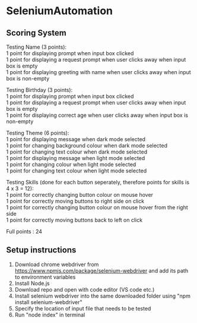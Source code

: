 # SeleniumAutomation

## Scoring System <br/>

Testing Name (3 points):<br/>
1 point for displaying prompt when input box clicked<br/>
1 point for displaying a request prompt when user clicks away when input box is empty<br/>
1 point for displaying greeting with name when user clicks away when input box is non-empty<br/>

Testing Birthday (3 points):<br/>
1 point for displaying prompt when input box clicked<br/>
1 point for displaying a request prompt when user clicks away when input box is empty<br/>
1 point for displaying correct age when user clicks away when input box is non-empty<br/>

Testing Theme (6 points):<br/>
1 point for displaying message when dark mode selected<br/>
1 point for changing background colour when dark mode selected<br/>
1 point for changing text colour when dark mode selected<br/>
1 point for displaying message when light mode selected<br/>
1 point for changing colour when light mode selected<br/>
1 point for changing text colour when light mode selected<br/>

Testing Skills (done for each button seperately, therefore points for skills is 4 x 3 = 12):<br/>
1 point for correctly changing button colour on mouse hover<br/>
1 point for correctly moving buttons to right side on click<br/>
1 point for correctly changing button colour on mouse hover from the right side<br/>
1 point for correctly moving buttons back to left on click<br/>



Full points : 24

## Setup instructions <br/>
1. Download chrome webdriver from https://www.npmjs.com/package/selenium-webdriver and add its path to environment variables<br/>
2. Install Node.js<br/>
3. Download repo and open with code editor (VS code etc.)<br/>
4. Install selenium webdriver into the same downloaded folder using "npm install selenium-webdriver"<br/>
5. Specify the location of input file that needs to be tested <br/>
6. Run "node index" in terminal



